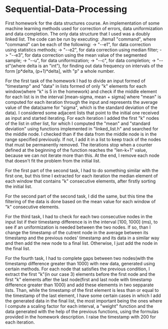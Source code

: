# Sequential-Data-Processing
First homework for the data structures course.
An implementation of some machine learning methods used for correction of errors, data uniformization and data completion. The only data structure that I used was a doubly linked list.
The code can be run by executing:
./tema1 "command", where "command" can be each of the following:
-> "--e1", for data correction using statistics methods;
-> "--e2", for data correction using median filter;
-> "--e3", for data correction using the mean value of the segmented sample;
-> "--u", for data uniformization;
-> "--c", for data completion;
-> "--st<delta>"(where delta is an "int"), for finding out data frequency on intervals of the form [p*delta, (p+1)*delta], with "p" a whole number.

For the first task of the homework I had to divide an input formed of "timestamp" and "data" in lists formed of only "k" elements for each window(where "k" is 5 in the homework) and check if the middle element for each list is in the interval [mean-sigma, mean + sigma] where "mean" is computed for each iteration through the input and represents the average value of the data(same for "sigma", which is the standard deviation of the data). I considered some adjacent lists that point to the initial one received as input and started iterating. For each iteration I added the first "k" nodes of the list in other list, for which I computed the "mean" and "standard deviation" using functions implemented in "linked_list.h" and searched for the middle node. I checked than if the data from the middle node is in the range specified previously. If not, I add it in a list to keep track of the nodes that must be permanently removed. The iterations stop when a counter defined at the beginning of the function reaches the "len-k+1" value, because we can not iterate more than this. At the end, I remove each node that doesn't fit the problem from the initial list.

For the first part of the second task, I had to do something similar with the first one, but this time I extracted for each iteration the median element of each window that contains "k" consecutive elements, after firstly sorting the initial list.

For the second part of the second task, I did the same, but this time the filtering of the data is done based on the mean value for each window of "k" consecutive elements.

For the third task, I had to check for each two consecutive nodes in the input list if their timestamp difference is in the interval [100, 1000] (ms), to see if an uniformization is needed between the two nodes. If so, than I change the timestamp of the cutrent node in the average between its timestamp and the previous nodes' timestamp and its data in a similar way and then add the new node to a final list. Otherwise, I just add the node in the final list.

For the fourth task, I had to complete gaps between two nodes(with the timestamp difference greater than 1000) with new data, generated using certain methods. For each node that satisfies the previous condition, I extract the first "k"(in our case 3) elements before the first node and the first "k" elements after the last node(first and last node with timestamp difference greater than 1000) and add these elememts in two sepparate lists. Than, while the timestamp of the first element is less than or equal to the timestamp of the last element, I have some certain cases in which I add the generated data in the final list, the most important being the ones where I compute a scaling factor for each interval, a "weight" function and the data generated with the help of the previous functions, using the formulas provided in the homework description. I raise the timestamp with 200 for each iteration.